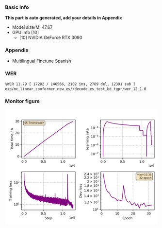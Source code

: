### Basic info

**This part is auto generated, add your details in Appendix**

* Model size/M: 47.67
* GPU info \[10\]
  * \[10\] NVIDIA GeForce RTX 3090

### Appendix

* Multilingual Finetune Spanish

### WER
```
%WER 11.79 [ 17282 / 146566, 2102 ins, 2789 del, 12391 sub ] exp/mc_linear_conformer_new_es//decode_es_test_bd_tgpr/wer_12_1.0
```

### Monitor figure
![monitor](./monitor.png)
